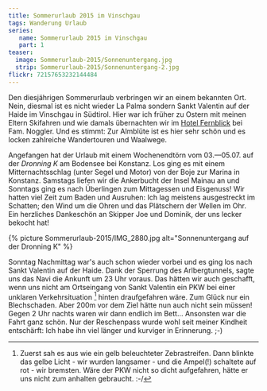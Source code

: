 ```yaml
---
title: Sommerurlaub 2015 im Vinschgau
tags: Wanderung Urlaub
series:
   name: Sommerurlaub 2015 im Vinschgau
   part: 1
teaser:
  image: Sommerurlaub-2015/Sonnenuntergang.jpg
  strip: Sommerurlaub-2015/Sonnenuntergang-2.jpg
flickr: 72157653232144484
---
```


Den diesjährigen Sommerurlaub verbringen wir an einem bekannten Ort.
Nein, diesmal ist es nicht wieder La Palma sondern Sankt Valentin auf der Haide im Vinschgau in Südtirol.
Hier war ich früher zu Ostern mit meinen Eltern Skifahren und wie damals übernachten wir im [Hotel Fernblick][fernblick] bei Fam. Noggler.
Und es stimmt: Zur Almblüte ist es hier sehr schön und es locken zahlreiche Wandertouren und Waalwege.


Angefangen hat der Urlaub mit einem Wochenendtörn vom 03.—05.07. auf der *Dronning K* am Bodensee bei Konstanz.
Los ging es mit einem Mitternachtsschlag (unter Segel und Motor) von der Boje zur Marina in Konstanz.
Samstags liefen wir die Ankerbucht der Insel Mainau an und Sonntags ging es nach Überlingen zum Mittagessen und Eisgenuss!
Wir hatten viel Zeit zum Baden und Ausruhen: Ich lag meistens ausgestreckt im Schatten; den Wind um die Ohren und das Plätschern der Wellen im Ohr.   
Ein herzliches Dankeschön an Skipper Joe und Dominik, der uns lecker bekocht hat!

{% picture Sommerurlaub-2015/IMG_2880.jpg alt="Sonnenuntergang auf der Dronning K" %}

Sonntag Nachmittag war's auch schon wieder vorbei und es ging los nach Sankt Valentin auf der Haide.
Dank der Sperrung des Arlbergtunnels, sagte uns das Navi die Ankunft um 23 Uhr voraus.
Das hätten wir auch geschafft, wenn uns nicht am Ortseingang von Sankt Valentin ein PKW bei einer unklaren Verkehrsituation [^1] hinten draufgefahren wäre. Zum Glück nur ein Blechschaden.
Aber 200m vor dem Ziel hätte nun auch nicht sein müssen! Gegen 2 Uhr nachts waren wir dann endlich im Bett…
Ansonsten war die Fahrt ganz schön. Nur der Reschenpass wurde wohl seit meiner Kindheit entschärft: Ich habe ihn viel länger und kurviger in Erinnerung. ;-)



[fernblick]: http://www.fernblick.it
[^1]: Zuerst sah es aus wie ein gelb beleuchteter Zebrastreifen. Dann blinkte das gelbe Licht - wir wurden langsamer - und die Ampel(!) schaltete auf rot - wir bremsten. Wäre der PKW nicht so dicht aufgefahren, hätte er uns nicht zum anhalten gebraucht. :-/
